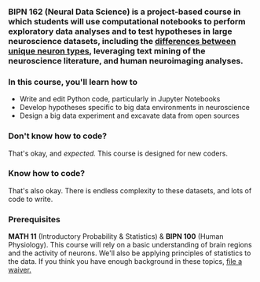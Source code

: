 ### BIPN 162 (Neural Data Science) is a project-based course in which students will use computational notebooks to perform exploratory data analyses and to test hypotheses in large neuroscience datasets, including the <a href="https://portal.brain-map.org/">differences between unique neuron types</a>, leveraging text mining of the neuroscience literature, and human neuroimaging analyses.

### In this course, you'll learn how to
* Write and edit Python code, particularly in Jupyter Notebooks
* Develop hypotheses specific to big data environments in neuroscience
* Design a big data experiment and excavate data from open sources

### Don't know how to code?
That's okay, and <i>expected.</i> This course is designed for new coders.

### Know how to code?
That's also okay. There is endless complexity to these datasets, and lots of code to write.

### Prerequisites
<b>MATH 11</b> (Introductory Probability & Statistics) & <b>BIPN 100</b> (Human Physiology).
This course will rely on a basic understanding of brain regions and the activity of neurons. We'll also be applying principles of statistics to the data. If you think you have enough background in these topics, <a href="https://biology.ucsd.edu/education/undergrad/course/prereq.html">file a waiver.</a>
